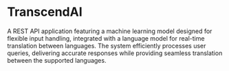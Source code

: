 # TranscendAI
A REST API application featuring a machine learning model designed for flexible input handling, integrated with a language model for real-time translation between languages. The system efficiently processes user queries, delivering accurate responses while providing seamless translation between the supported languages.
